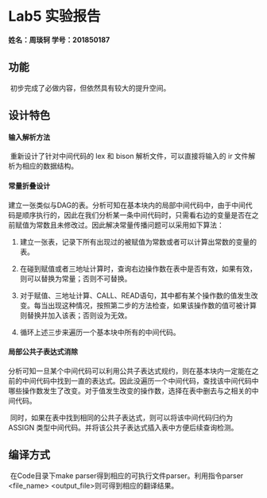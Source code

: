 # Lab5 实验报告

**姓名：周琰轲                                 学号：201850187**

## 功能

​		初步完成了必做内容，但依然具有较大的提升空间。






## 设计特色



#### 输入解析方法

​		重新设计了针对中间代码的 lex 和 bison 解析文件，可以直接将输入的 ir 文件解析为相应的数据结构。

#### 常量折叠设计

​		建立一张类似与DAG的表。分析可知在基本块内的局部中间代码中，由于中间代码是顺序执行的，因此在我们分析某一条中间代码时，只需看右边的变量是否在之前赋值为常数且未修改过。因此解决常量传播问题可以采用如下算法：

1. 建立一张表，记录下所有出现过的被赋值为常数或者可以计算出常数的变量的表。
2. 在碰到赋值或者三地址计算时，查询右边操作数在表中是否有效，如果有效，则可以替换为常量；否则不可替换。
3. 对于赋值、三地址计算、CALL、READ语句，其中都有某个操作数的值发生改变。每当出现这种情况，按照第二步的方法检查，如果该操作数的值可被计算则替换并加入该表；否则设为无效。

4. 循环上述三步来遍历一个基本块中所有的中间代码。

#### 局部公共子表达式消除

​		分析可知一旦某个中间代码可以利用公共子表达式规约，则在基本块内一定能在之前的中间代码中找到一直的表达式。因此没遍历一个中间代码，查找该中间代码中哪些操作数发生了改变。对于值发生改变的操作数，选择在表中删去与之相关的中间代码。

​		同时，如果在表中找到相同的公共子表达式，则可以将该中间代码归约为 ASSIGN 类型中间代码。并将该公共子表达式插入表中方便后续查询检测。


## 编译方式

​	在Code目录下make parser得到相应的可执行文件parser。利用指令parser <file_name> <output_file>则可得到相应的翻译结果。
